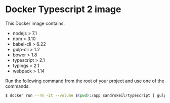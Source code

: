 # Docker Typescript 2 image
This Docker image contains:

* nodejs > 7.1
* npm > 3.10
* babel-cli > 6.22
* gulp-cli > 1.2
* bower > 1.8
* typescript > 2.1
* typings > 2.1
* webpack > 1.14

Run the following command from the root of your project and use one of the commands:

```bash
$ docker run --rm -it --volume $(pwd):/app sandrokeil/typescript [ gulp | tsc | bower | node | typings |webpack ]
```
